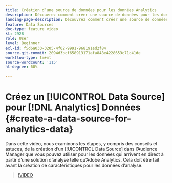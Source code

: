 ```yaml
---
title: Création d’une source de données pour les données Analytics
description: Découvrez comment créer une source de données pour les données obtenues en direct à partir d’une solution d’analyse telle qu’Adobe Analytics. Effectuez cette opération avant la création de caractéristiques pour les données d’analyse.
landing-page-description: Découvrez comment créer une source de données pour les données obtenues en direct à partir d’une solution d’analyse telle qu’Adobe Analytics. Effectuez cette opération avant la création de caractéristiques pour les données d’analyse.
feature: Data Sources
doc-type: feature video
kt: 2928
role: User
level: Beginner
exl-id: f5d6a033-3205-4f02-9991-968191ed2f84
source-git-commit: 2094d3bcf658913171afa848e4228653c71c41de
workflow-type: tm+mt
source-wordcount: '115'
ht-degree: 60%

---
```


# Créez un [!UICONTROL Data Source] pour [!DNL Analytics] Données {#create-a-data-source-for-analytics-data}

Dans cette vidéo, nous examinons les étapes, y compris des conseils et astuces, de la création d’un [!UICONTROL Data Source] dans l’Audience Manager que vous pouvez utiliser pour les données qui arrivent en direct à partir d’une solution d’analyse telle qu’Adobe Analytics. Cela doit être fait avant la création de caractéristiques pour les données d’analyse.

>[!VIDEO](https://video.tv.adobe.com/v/27329/?quality=12)

